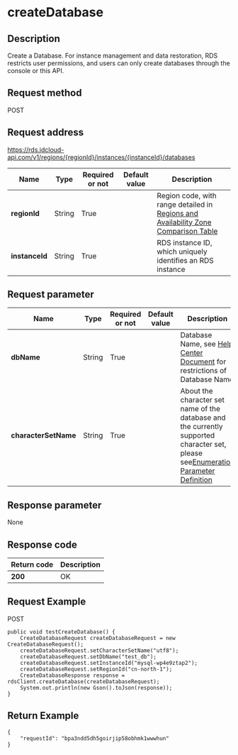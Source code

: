 # createDatabase


## Description
Create a Database. For instance management and data restoration, RDS restricts user permissions, and users can only create databases through the console or this API.

## Request method
POST

## Request address
https://rds.jdcloud-api.com/v1/regions/{regionId}/instances/{instanceId}/databases

|Name|Type|Required or not|Default value|Description|
|---|---|---|---|---|
|**regionId**|String|True| |Region code, with range detailed in [Regions and Availability Zone Comparison Table](../Enum-Definitions/Regions-AZ.md)|
|**instanceId**|String|True| |RDS instance ID, which uniquely identifies an RDS instance|

## Request parameter
|Name|Type|Required or not|Default value|Description|
|---|---|---|---|---|
|**dbName**|String|True| |Database Name, see [Help Center Document](../../../documentation/Database-and-Cache-Service/RDS/Introduction/Restrictions/SQLServer-Restrictions.md) for restrictions of Database Name|
|**characterSetName**|String|True| |About the character set name of the database and the currently supported character set, please see[Enumeration Parameter Definition](../Enum-Definitions/Enum-Definitions.md)|


## Response parameter
None


## Response code
|Return code|Description|
|---|---|
|**200**|OK|

## Request Example
POST
```
public void testCreateDatabase() {
    CreateDatabaseRequest createDatabaseRequest = new CreateDatabaseRequest();
    createDatabaseRequest.setCharacterSetName("utf8");
    createDatabaseRequest.setDbName("test_db");
    createDatabaseRequest.setInstanceId("mysql-wp4e9ztap2");
    createDatabaseRequest.setRegionId("cn-north-1");
    CreateDatabaseResponse response = rdsClient.createDatabase(createDatabaseRequest);
    System.out.println(new Gson().toJson(response));
}

```

## Return Example
```
{
    "requestId": "bpa3ndd5dh5goirjip58obhmk1wwwhun"
}
```
